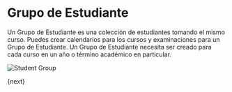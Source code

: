 # Grupo de Estudiante

Un Grupo de Estudiante es una colección de estudiantes tomando el mismo curso. Puedes crear calendarios para los cursos y examinaciones para un Grupo de Estudiante.
Un Grupo de Estudiante necesita ser creado para cada curso en un año o término académico en particular.

<img class="screenshot" alt="Student Group" src="/assets/erpnext_docs/assets/img/education/student/student-group.png">

{next}
